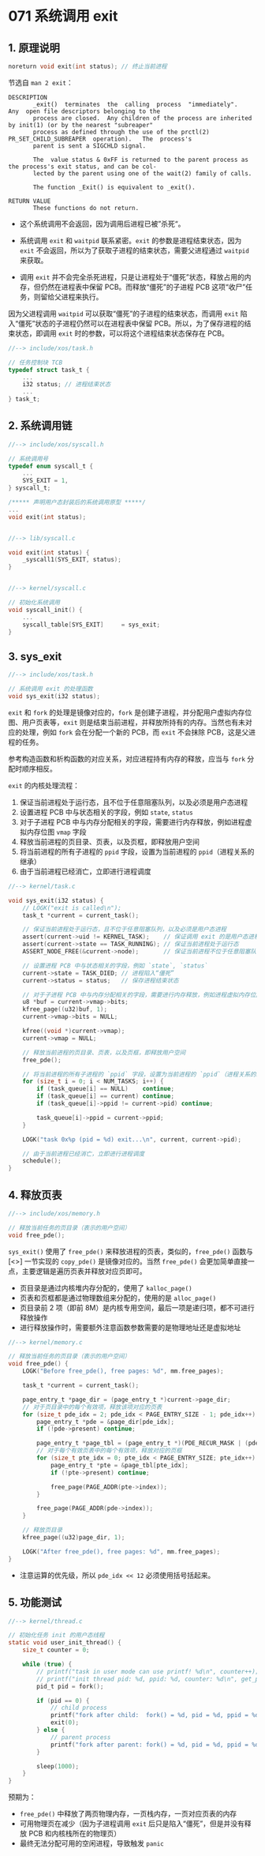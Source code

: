 # 071 系统调用 exit

## 1. 原理说明

```c
noreturn void exit(int status); // 终止当前进程
```

节选自 `man 2 exit`：

```
DESCRIPTION
       _exit()  terminates  the  calling  process  "immediately".   Any  open file descriptors belonging to the
       process are closed.  Any children of the process are inherited by init(1) (or by the nearest "subreaper"
       process as defined through the use of the prctl(2)  PR_SET_CHILD_SUBREAPER  operation).   The  process's
       parent is sent a SIGCHLD signal.

       The  value status & 0xFF is returned to the parent process as the process's exit status, and can be col‐
       lected by the parent using one of the wait(2) family of calls.

       The function _Exit() is equivalent to _exit().

RETURN VALUE
       These functions do not return.
```

- 这个系统调用不会返回，因为调用后进程已被”杀死“。

- 系统调用 `exit` 和 `waitpid` 联系紧密。`exit` 的参数是进程结束状态，因为 `exit` 不会返回，所以为了获取子进程的结束状态，需要父进程通过 `waitpid` 来获取。

- 调用 `exit` 并不会完全杀死进程，只是让进程处于“僵死”状态，释放占用的内存，但仍然在进程表中保留 PCB。而释放“僵死”的子进程 PCB 这项“收尸”任务，则留给父进程来执行。

因为父进程调用 `waitpid` 可以获取“僵死”的子进程的结束状态，而调用 `exit` 陷入“僵死”状态的子进程仍然可以在进程表中保留 PCB。所以，为了保存进程的结束状态，即调用 `exit` 时的参数，可以将这个进程结束状态保存在 PCB。

```c
//--> include/xos/task.h

// 任务控制块 TCB
typedef struct task_t {
    ...
    i32 status; // 进程结束状态
    ...
} task_t;
```

## 2. 系统调用链

```c
//--> include/xos/syscall.h

// 系统调用号
typedef enum syscall_t {
    ...
    SYS_EXIT = 1,
} syscall_t;

/***** 声明用户态封装后的系统调用原型 *****/
...
void exit(int status);


//--> lib/syscall.c

void exit(int status) {
    _syscall1(SYS_EXIT, status);
}


//--> kernel/syscall.c

// 初始化系统调用
void syscall_init() {
    ...
    syscall_table[SYS_EXIT]     = sys_exit;
}
```

## 3. sys_exit

```c
//--> include/xos/task.h

// 系统调用 exit 的处理函数
void sys_exit(i32 status);
```

`exit` 和 `fork` 的处理是镜像对应的，`fork` 是创建子进程，并分配用户虚拟内存位图、用户页表等，`exit` 则是结束当前进程，并释放所持有的内存。当然也有未对应的处理，例如 `fork` 会在分配一个新的 PCB，而 `exit` 不会抹除 PCB，这是父进程的任务。

参考构造函数和析构函数的对应关系，对应进程持有内存的释放，应当与 `fork` 分配时顺序相反。

`exit` 的内核处理流程：

1. 保证当前进程处于运行态，且不位于任意阻塞队列，以及必须是用户态进程
2. 设置进程 PCB 中与状态相关的字段，例如 `state`, `status`
2. 对于子进程 PCB 中与内存分配相关的字段，需要进行内存释放，例如进程虚拟内存位图 `vmap` 字段
3. 释放当前进程的页目录、页表，以及页框，即释放用户空间
4. 将当前进程的所有子进程的 `ppid` 字段，设置为当前进程的 `ppid`（进程关系的继承）
5. 由于当前进程已经消亡，立即进行进程调度

```c
//--> kernel/task.c

void sys_exit(i32 status) {
    // LOGK("exit is called\n");
    task_t *current = current_task();

    // 保证当前进程处于运行态，且不位于任意阻塞队列，以及必须是用户态进程
    assert(current->uid != KERNEL_TASK);    // 保证调用 exit 的是用户态进程
    assert(current->state == TASK_RUNNING); // 保证当前进程处于运行态
    ASSERT_NODE_FREE(&current->node);       // 保证当前进程不位于任意阻塞队列

    // 设置进程 PCB 中与状态相关的字段，例如 `state`, `status`
    current->state = TASK_DIED; // 进程陷入“僵死”
    current->status = status;   // 保存进程结束状态

    // 对于子进程 PCB 中与内存分配相关的字段，需要进行内存释放，例如进程虚拟内存位图 `vmap` 字段
    u8 *buf = current->vmap->bits;
    kfree_page((u32)buf, 1);
    current->vmap->bits = NULL;

    kfree((void *)current->vmap);
    current->vmap = NULL;

    // 释放当前进程的页目录、页表，以及页框，即释放用户空间
    free_pde();

    // 将当前进程的所有子进程的 `ppid` 字段，设置为当前进程的 `ppid`（进程关系的继承）
    for (size_t i = 0; i < NUM_TASKS; i++) {
        if (task_queue[i] == NULL)    continue;
        if (task_queue[i] == current) continue;
        if (task_queue[i]->ppid != current->pid) continue;

        task_queue[i]->ppid = current->ppid;
    }

    LOGK("task 0x%p (pid = %d) exit...\n", current, current->pid);

    // 由于当前进程已经消亡，立即进行进程调度
    schedule();
}
```

## 4. 释放页表

```c
//--> include/xos/memory.h

// 释放当前任务的页目录（表示的用户空间）
void free_pde();
```

`sys_exit()` 使用了 `free_pde()` 来释放进程的页表，类似的，`free_pde()` 函数与 [<>] 一节实现的 `copy_pde()` 是镜像对应的。当然 `free_pde()` 会更加简单直接一点，主要逻辑是遍历页表并释放对应页即可。

- 页目录是通过内核堆内存分配的，使用了 `kalloc_page()`
- 页表和页框都是通过物理数组来分配的，使用的是 `alloc_page()`
- 页目录前 2 项（即前 8M）是内核专用空间，最后一项是递归项，都不可进行释放操作
- 进行释放操作时，需要额外注意函数参数需要的是物理地址还是虚拟地址

```c
//--> kernel/memory.c

// 释放当前任务的页目录（表示的用户空间）
void free_pde() {
    LOGK("Before free_pde(), free pages: %d", mm.free_pages);

    task_t *current = current_task();

    page_entry_t *page_dir = (page_entry_t *)current->page_dir;
    // 对于页目录中的每个有效项，释放该项对应的页表
    for (size_t pde_idx = 2; pde_idx < PAGE_ENTRY_SIZE - 1; pde_idx++) {
        page_entry_t *pde = &page_dir[pde_idx];
        if (!pde->present) continue;

        page_entry_t *page_tbl = (page_entry_t *)(PDE_RECUR_MASK | (pde_idx << 12));
        // 对于每个有效页表中的每个有效项，释放对应的页框
        for (size_t pte_idx = 0; pte_idx < PAGE_ENTRY_SIZE; pte_idx++) {
            page_entry_t *pte = &page_tbl[pte_idx];
            if (!pte->present) continue;

            free_page(PAGE_ADDR(pte->index));
        }

        free_page(PAGE_ADDR(pde->index));
    }

    // 释放页目录
    kfree_page((u32)page_dir, 1);

    LOGK("After free_pde(), free pages: %d", mm.free_pages);
}
```

- 注意运算的优先级，所以 `pde_idx << 12` 必须使用括号括起来。

## 5. 功能测试

```c
//--> kernel/thread.c

// 初始化任务 init 的用户态线程
static void user_init_thread() {
    size_t counter = 0;

    while (true) {
        // printf("task in user mode can use printf! %d\n", counter++);
        // printf("init thread pid: %d, ppid: %d, counter: %d\n", get_pid(), get_ppid(), counter++);
        pid_t pid = fork();

        if (pid == 0) {
            // child process
            printf("fork after child:  fork() = %d, pid = %d, ppid = %d\n", pid, get_pid(), get_ppid());
            exit(0);
        } else {
            // parent process
            printf("fork after parent: fork() = %d, pid = %d, ppid = %d\n", pid, get_pid(), get_ppid());
        }

        sleep(1000);
    }
}
```

预期为：

- `free_pde()` 中释放了两页物理内存，一页栈内存，一页对应页表的内存
- 可用物理页在减少（因为子进程调用 `exit` 后只是陷入“僵死”，但是并没有释放 PCB 和内核栈所在的物理页）
- 最终无法分配可用的空闲进程，导致触发 `panic`
